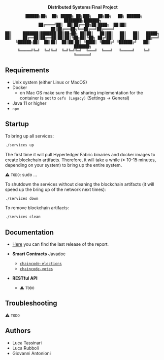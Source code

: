 <div align="center">

**Distributed Systems Final Project**

```
 ██████╗██╗  ██╗ █████╗ ██╗███╗   ██╗██╗   ██╗ ██████╗ ████████╗███████╗
██╔════╝██║  ██║██╔══██╗██║████╗  ██║██║   ██║██╔═══██╗╚══██╔══╝██╔════╝
██║     ███████║███████║██║██╔██╗ ██║██║   ██║██║   ██║   ██║   █████╗  
██║     ██╔══██║██╔══██║██║██║╚██╗██║╚██╗ ██╔╝██║   ██║   ██║   ██╔══╝  
╚██████╗██║  ██║██║  ██║██║██║ ╚████║ ╚████╔╝ ╚██████╔╝   ██║   ███████╗
 ╚═════╝╚═╝  ╚═╝╚═╝  ╚═╝╚═╝╚═╝  ╚═══╝  ╚═══╝   ╚═════╝    ╚═╝   ╚══════╝
```

</div>

## Requirements

- Unix system (either Linux or MacOS)
- Docker
  - on Mac OS make sure the file sharing implementation for the container is set to `osfx (Legacy)` (Settings -> General)
- Java 11 or higher
- `npm`

## Startup

To bring up all services:

```bash
./services up
```
The first time it will pull Hyperledger Fabric binaries and docker images to create blockchain artifacts.
Therefore, it will take a while ($\approx$ 10-15 minutes, depending on your system) to bring up the entire system.

:warning: `TODO`: sudo ...

To shutdown the services without cleaning the blockchain artifacts (it will speed up the bring up of the network next times):
```bash
./services down
```

To remove blockchain artifacts:

```bash
./services clean
```

## Documentation

- [Here](https://github.com/tassiLuca/ds-project-antonioni-rubboli-tassinari-ay2223/releases/latest) you can find the last release of the report.

- **Smart Contracts** Javadoc
  - [`chaincode-elections`](https://tassiluca.github.io/ds-project-antonioni-rubboli-tassinari-ay2223/smart-contracts/javadoc/chaincode-elections/)
  - [`chaincode-votes`](https://tassiluca.github.io/ds-project-antonioni-rubboli-tassinari-ay2223/smart-contracts/javadoc/chaincode-votes/)

- **RESTful API**
  - :warning: `TODO`

## Troubleshooting

:warning: `TODO`

## Authors

- Luca Tassinari
- Luca Rubboli
- Giovanni Antonioni
